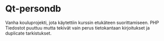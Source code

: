 # Qt-persondb

Vanha kouluprojekti, jota käytettiin kurssin etukäteen suorittamiseen. 
PHP Tiedostot puuttuu mutta tekivät vain perus tietokantaan kirjoitukset ja duplicate tarkistukset.
